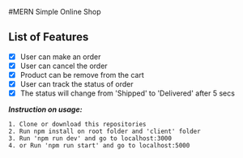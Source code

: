 #MERN Simple Online Shop

## List of Features
- [x] User can make an order
- [x] User can cancel the order
- [x] Product can be remove from the cart
- [x] User can track the status of order
- [x] The status will change from 'Shipped' to 'Delivered' after 5 secs

***Instruction on usage:***
````
1. Clone or download this repositories
2. Run npm install on root folder and 'client' folder
3. Run 'npm run dev' and go to localhost:3000
4. or Run 'npm run start' and go to localhost:5000